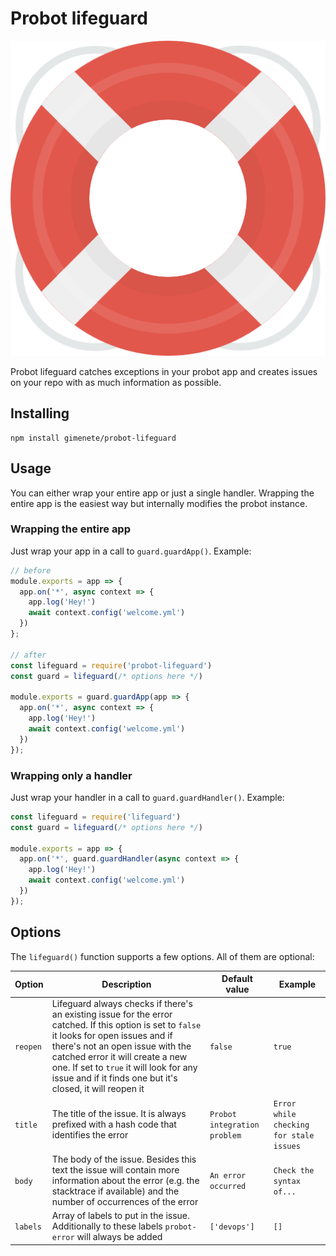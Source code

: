 # Probot lifeguard

![Lifeguard](help.png "Icon made by https://www.flaticon.com/authors/pixel-buddha from www.flaticon.com ")

Probot lifeguard catches exceptions in your probot app and creates issues on your repo with
as much information as possible.

## Installing

```
npm install gimenete/probot-lifeguard
```

## Usage

You can either wrap your entire app or just a single handler. Wrapping the entire app is
the easiest way but internally modifies the probot instance.

### Wrapping the entire app

Just wrap your app in a call to `guard.guardApp()`. Example:

```js
// before
module.exports = app => {
  app.on('*', async context => {
    app.log('Hey!')
    await context.config('welcome.yml')
  })
};

// after
const lifeguard = require('probot-lifeguard')
const guard = lifeguard(/* options here */)

module.exports = guard.guardApp(app => {
  app.on('*', async context => {
    app.log('Hey!')
    await context.config('welcome.yml')
  })
});
```

### Wrapping only a handler

Just wrap your handler in a call to `guard.guardHandler()`. Example:

```js
const lifeguard = require('lifeguard')
const guard = lifeguard(/* options here */)

module.exports = app => {
  app.on('*', guard.guardHandler(async context => {
    app.log('Hey!')
    await context.config('welcome.yml')
  })
});
```

## Options

The `lifeguard()` function supports a few options. All of them are optional:

| Option | Description | Default value | Example |
| ------ | ----------- | ------------- | ------- |
| `reopen`  | Lifeguard always checks if there's an existing issue for the error catched. If this option is set to `false` it looks for open issues and if there's not an open issue with the catched error it will create a new one. If set to `true` it will look for any issue and if it finds one but it's closed, it will reopen it | `false` | `true` |
| `title`  | The title of the issue. It is always prefixed with a hash code that identifies the error | `Probot integration problem` | `Error while checking for stale issues` |
| `body`  | The body of the issue. Besides this text the issue will contain more information about the error (e.g. the stacktrace if available) and the number of occurrences of the error | `An error occurred` | `Check the syntax of...` |
| `labels`  | Array of labels to put in the issue. Additionally to these labels `probot-error` will always be added | `['devops']` | `[]` |
